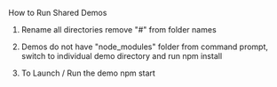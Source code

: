 How to Run Shared Demos


1.	Rename all directories 
		remove "#" from folder names

2.	Demos do not have "node_modules" folder
		from command prompt, switch to individual demo directory
		and run 
		npm install

3.	To Launch / Run the demo
		npm start